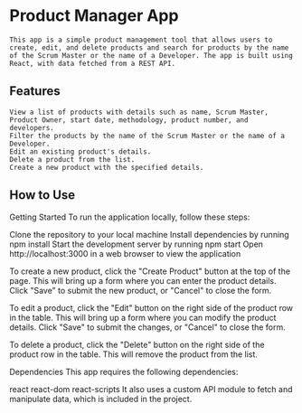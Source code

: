 # Product Manager App
    This app is a simple product management tool that allows users to create, edit, and delete products and search for products by the name of the Scrum Master or the name of a Developer. The app is built using React, with data fetched from a REST API.

## Features
    View a list of products with details such as name, Scrum Master, Product Owner, start date, methodology, product number, and developers.
    Filter the products by the name of the Scrum Master or the name of a Developer.
    Edit an existing product's details.
    Delete a product from the list.
    Create a new product with the specified details.
## How to Use
Getting Started
To run the application locally, follow these steps:

Clone the repository to your local machine
Install dependencies by running npm install
Start the development server by running npm start
Open http://localhost:3000 in a web browser to view the application

To create a new product, click the "Create Product" button at the top of the page. This will bring up a form where you can enter the product details. Click "Save" to submit the new product, or "Cancel" to close the form.

To edit a product, click the "Edit" button on the right side of the product row in the table. This will bring up a form where you can modify the product details. Click "Save" to submit the changes, or "Cancel" to close the form.

To delete a product, click the "Delete" button on the right side of the product row in the table. This will remove the product from the list.


Dependencies
This app requires the following dependencies:

react
react-dom
react-scripts
It also uses a custom API module to fetch and manipulate data, which is included in the project.